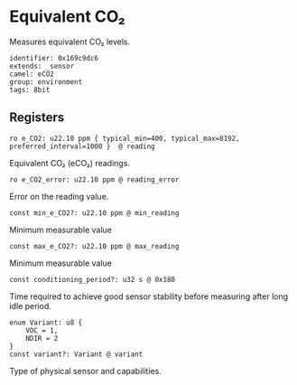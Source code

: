 # Equivalent CO₂

Measures equivalent CO₂ levels.

    identifier: 0x169c9dc6
    extends: _sensor
    camel: eCO2
    group: environment
    tags: 8bit

## Registers

    ro e_CO2: u22.10 ppm { typical_min=400, typical_max=8192, preferred_interval=1000 }  @ reading

Equivalent CO₂ (eCO₂) readings.

    ro e_CO2_error: u22.10 ppm @ reading_error

Error on the reading value.

    const min_e_CO2?: u22.10 ppm @ min_reading

Minimum measurable value

    const max_e_CO2?: u22.10 ppm @ max_reading

Minimum measurable value

    const conditioning_period?: u32 s @ 0x180

Time required to achieve good sensor stability before measuring after long idle period.

    enum Variant: u8 {
        VOC = 1,
        NDIR = 2
    }
    const variant?: Variant @ variant

Type of physical sensor and capabilities.
